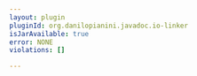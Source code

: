 ```yaml
---
layout: plugin
pluginId: org.danilopianini.javadoc.io-linker
isJarAvailable: true
error: NONE
violations: []

---
```

